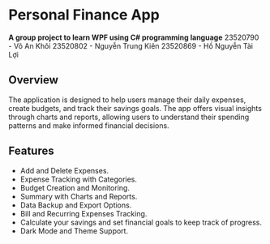 # Personal Finance App
**A group project to learn WPF using C# programming language**
23520790 - Võ An Khôi
23520802 - Nguyễn Trung Kiên
23520869 - Hồ Nguyễn Tài Lợi
## Overview
The application is designed to help users manage their daily expenses, create budgets, and track their savings goals. The app offers visual insights through charts and reports, allowing users to understand their spending patterns and make informed financial decisions.

## Features
- Add and Delete Expenses.
- Expense Tracking with Categories.
- Budget Creation and Monitoring.
- Summary with Charts and Reports.
- Data Backup and Export Options.
- Bill and Recurring Expenses Tracking.
- Calculate your savings and set financial goals to keep track of progress.
- Dark Mode and Theme Support.
